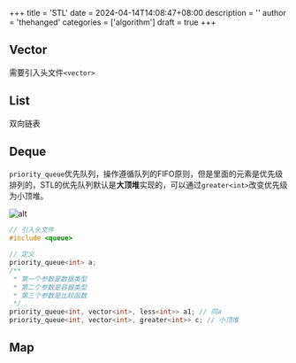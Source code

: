 +++
title = 'STL'
date = 2024-04-14T14:08:47+08:00
description = ''
author = 'thehanged'
categories = ['algorithm']
draft = true
+++

## Vector
需要引入头文件`<vector>`


## List
双向链表

## Deque
`priority_queue`优先队列，操作遵循队列的FIFO原则，但是里面的元素是优先级排列的，STL的优先队列默认是**大顶堆**实现的，可以通过`greater<int>`改变优先级为小顶堆。

![alt](/img/stl-01.png)

```cpp
// 引入头文件
#include <queue>

// 定义
priority_queue<int> a;
/**
 * 第一个参数是数据类型
 * 第二个参数是容器类型
 * 第三个参数是比较函数
 */
priority_queue<int, vector<int>, less<int>> a1; // 同a
priority_queue<int, vector<int>, greater<int>> c; // 小顶堆
```

## Map
